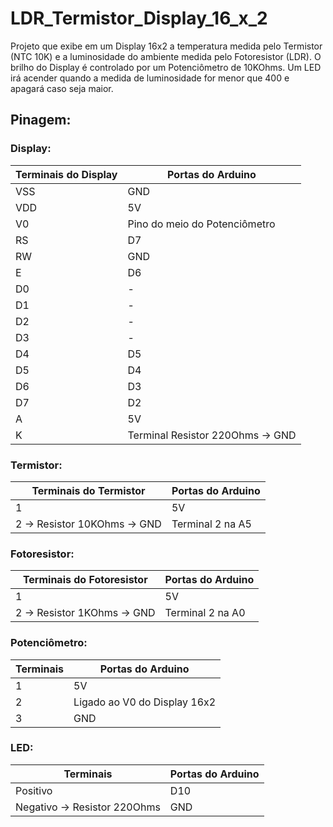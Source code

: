 # LDR_Termistor_Display_16_x_2

Projeto que exibe em um Display 16x2 a temperatura medida pelo Termistor (NTC 10K) e a luminosidade do ambiente medida pelo Fotoresistor (LDR).
O brilho do Display é controlado por um Potenciômetro de 10KOhms.
Um LED irá acender quando a medida de luminosidade for menor que 400 e apagará caso seja maior.

## Pinagem:

### Display:
|Terminais do Display|Portas do Arduino|
|-|-|
|VSS|GND|
|VDD|5V|
|V0|Pino do meio do Potenciômetro|
|RS|D7|
|RW|GND|
|E|D6|
|D0|-|
|D1|-|
|D2|-|
|D3|-|
|D4|D5|
|D5|D4|
|D6|D3|
|D7|D2|
|A|5V|
|K|Terminal Resistor 220Ohms -> GND|

### Termistor:
|Terminais do Termistor|Portas do Arduino|
|-|-|
|1|5V|
|2 -> Resistor 10KOhms -> GND|Terminal 2 na A5|

### Fotoresistor:
|Terminais do Fotoresistor|Portas do Arduino|
|-|-|
|1|5V|
|2 -> Resistor 1KOhms -> GND|Terminal 2 na A0|

### Potenciômetro:
|Terminais|Portas do Arduino|
|-|-|
|1|5V|
|2|Ligado ao V0 do Display 16x2|
|3|GND|

### LED:
|Terminais|Portas do Arduino|
|-|-|
|Positivo|D10|
|Negativo -> Resistor 220Ohms|GND|




